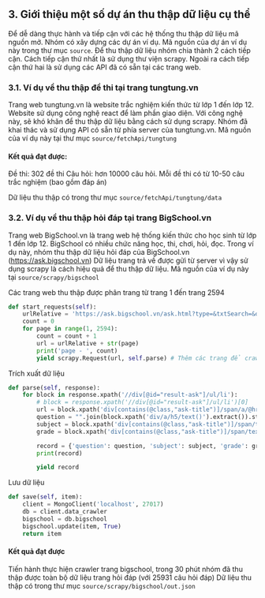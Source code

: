 ## 3. Giới thiệu một số dự án thu thập dữ liệu cụ thể <a name="project-example"></a>
Để dễ dàng thực hành và tiếp cận với các hệ thống thu thập dữ liệu mã nguồn mở. Nhóm có xây dựng các dự án ví dụ. Mã nguồn của dự án ví dụ này trong thư mục `source`.
Để thu thập dữ liệu nhóm chia thành 2 cách tiếp cận. Cách tiếp cận thứ nhất là sử dụng thư viện scrapy. Ngoài ra cách tiếp cận thứ hai là sử dụng các API đã có sẵn tại các trang web.
### 3.1. Ví dụ về thu thập đề thi tại trang tungtung.vn
 Trang web tungtung.vn là website trắc nghiệm kiến thức từ lớp 1 đến lớp 12. Website sử dụng công nghệ react để làm phần giao diện. Với công nghệ này, sẽ khó khăn để thu thập dữ liệu bằng cách sử dụng scrapy. Nhóm đã khai thác và sử dụng API có sẵn từ phía server của tungtung.vn.
 Mã nguồn của ví dụ này tại thư mục `source/fetchApi/tungtung`
 
#### Kết quả đạt được:
 Đề thi: 302 đề thi
 Câu hỏi: hơn 10000 câu hỏi. Mỗi đề thi có từ 10-50 câu trắc nghiệm (bao gồm đáp án)
 
 Dữ liệu thu thập có trong thư mục `source/fetchApi/tungtung/data`

### 3.2. Ví dụ về thu thập hỏi đáp tại trang BigSchool.vn
Trang web BigSchool.vn là trang web hệ thống kiến thức cho học sinh từ lớp 1 đến lớp 12. BigSchool có nhiều chức năng học, thi, chơi, hỏi, đọc. Trong ví dụ này, nhóm thu thập dữ liệu hỏi đáp của BigSchool.vn (https://ask.bigschool.vn)
Dữ liệu trang trả về được gửi từ server vì vậy sử dụng scrapy là cách hiệu quả để thu thập dữ liệu. Mã nguồn của ví dụ này tại `source/scrapy/bigschool` 

Các trang web thu thập được phân trang từ trang 1 đến trang 2594

```python
def start_requests(self):
    urlRelative = 'https://ask.bigschool.vn/ask.html?type=&txtSearch=&o=0&c=-1&s=-1&t=-1&p='
    count = 0
    for page in range(1, 2594):
        count = count + 1
        url = urlRelative + str(page)
        print('page - ', count)
        yield scrapy.Request(url, self.parse) # Thêm các trang để crawler
```

Trích xuất dữ liệu
```python
def parse(self, response):
    for block in response.xpath('//div[@id="result-ask"]/ul/li'):
        # block = response.xpath('//div[@id="result-ask"]/ul/li')[0]
        url = block.xpath('div[contains(@class,"ask-title")]/span/a/@href').extract_first()
        question = "".join(block.xpath('div/a/h5/text()').extract()).strip()
        subject = block.xpath('div[contains(@class,"ask-title")]/span/text()')[0].extract()
        grade = block.xpath('div[contains(@class,"ask-title")]/span/text()')[1].extract()

        record = {'question': question, 'subject': subject, 'grade': grade, 'url': url}
        print(record)

        yield record
```

Lưu dữ liệu
```python
def save(self, item):
    client = MongoClient('localhost', 27017)
    db = client.data_crawler
    bigschool = db.bigschool
    bigschool.update(item, True)
    return item
```

#### Kết quả đạt được
Tiến hành thực hiện crawler trang bigschool, trong 30 phút nhóm đã thu thập được toàn bộ dữ liệu trang hỏi đáp (với 25931 câu hỏi đáp)
Dữ liệu thu thập có trong thư mục `source/scrapy/bigschool/out.json`